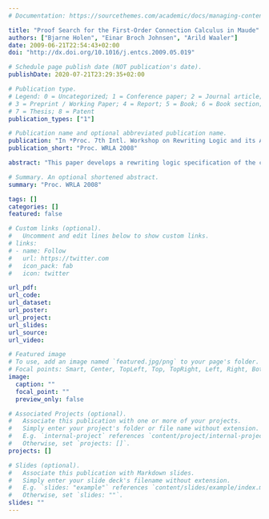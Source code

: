 ```yaml
---
# Documentation: https://sourcethemes.com/academic/docs/managing-content/

title: "Proof Search for the First-Order Connection Calculus in Maude"
authors: ["Bjarne Holen", "Einar Broch Johnsen", "Arild Waaler"]
date: 2009-06-21T22:54:43+02:00
doi: "http://dx.doi.org/10.1016/j.entcs.2009.05.019"

# Schedule page publish date (NOT publication's date).
publishDate: 2020-07-21T23:29:35+02:00

# Publication type.
# Legend: 0 = Uncategorized; 1 = Conference paper; 2 = Journal article;
# 3 = Preprint / Working Paper; 4 = Report; 5 = Book; 6 = Book section;
# 7 = Thesis; 8 = Patent
publication_types: ["1"]

# Publication name and optional abbreviated publication name.
publication: "In *Proc. 7th Intl. Workshop on Rewriting Logic and its Applications (WRLA'08)*. Electronic Notes in Theoretical Computer Science 238:173-188, 2009. © Elsevier."
publication_short: "Proc. WRLA 2008"

abstract: "This paper develops a rewriting logic specification of the connection method for first-order logic, implemented in Maude. The connection method is a goal-directed proof procedure that requires a careful control over clause copies. The specification separates the inference rule layer from the rule application layer, and implements the latter at Maude's meta-level. This allows us to develop and compare different strategies for proof search."

# Summary. An optional shortened abstract.
summary: "Proc. WRLA 2008"

tags: []
categories: []
featured: false

# Custom links (optional).
#   Uncomment and edit lines below to show custom links.
# links:
# - name: Follow
#   url: https://twitter.com
#   icon_pack: fab
#   icon: twitter

url_pdf:
url_code:
url_dataset:
url_poster:
url_project:
url_slides:
url_source:
url_video:

# Featured image
# To use, add an image named `featured.jpg/png` to your page's folder. 
# Focal points: Smart, Center, TopLeft, Top, TopRight, Left, Right, BottomLeft, Bottom, BottomRight.
image:
  caption: ""
  focal_point: ""
  preview_only: false

# Associated Projects (optional).
#   Associate this publication with one or more of your projects.
#   Simply enter your project's folder or file name without extension.
#   E.g. `internal-project` references `content/project/internal-project/index.md`.
#   Otherwise, set `projects: []`.
projects: []

# Slides (optional).
#   Associate this publication with Markdown slides.
#   Simply enter your slide deck's filename without extension.
#   E.g. `slides: "example"` references `content/slides/example/index.md`.
#   Otherwise, set `slides: ""`.
slides: ""
---
```

